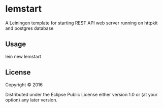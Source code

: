 # lemstart

A Leiningen template for starting REST API web server running on httpkit and postgres database

## Usage

lein new lemstart <project name>

## License

Copyright © 2016

Distributed under the Eclipse Public License either version 1.0 or (at
your option) any later version.
